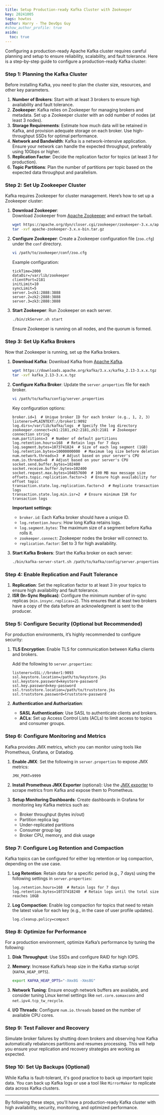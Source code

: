 ```yaml
---
title: Setup Production-ready Kafka Cluster with Zookeeper
key: 20241005
tags: howtos
author: Harry - The DevOps Guy
#show_author_profile: true
aside:
  toc: true
---
```


Configuring a production-ready Apache Kafka cluster requires careful planning and setup to ensure reliability, scalability, and fault tolerance. Here is a step-by-step guide to configure a production-ready Kafka cluster:

### Step 1: **Planning the Kafka Cluster**
Before installing Kafka, you need to plan the cluster size, resources, and other key parameters.

1. **Number of Brokers**: Start with at least 3 brokers to ensure high availability and fault tolerance.
2. **Zookeeper**: Kafka relies on Zookeeper for managing brokers and metadata. Set up a Zookeeper cluster with an odd number of nodes (at least 3 nodes).
3. **Storage Requirements**: Estimate how much data will be retained in Kafka, and provision adequate storage on each broker. Use high-throughput SSDs for optimal performance.
4. **Network and Bandwidth**: Kafka is a network-intensive application. Ensure your network can handle the expected throughput, preferably using 10Gbps or higher.
5. **Replication Factor**: Decide the replication factor for topics (at least 3 for production).
6. **Topic Partitions**: Plan the number of partitions per topic based on the expected data throughput and parallelism.

### Step 2: **Set Up Zookeeper Cluster**
Kafka requires Zookeeper for cluster management. Here’s how to set up a Zookeeper cluster:

1. **Download Zookeeper**:  
   Download Zookeeper from [Apache Zookeeper](https://zookeeper.apache.org/releases.html) and extract the tarball.

   ```bash
   wget https://apache.org/dyn/closer.cgi/zookeeper/zookeeper-3.x.x/apache-zookeeper-3.x.x-bin.tar.gz
   tar -xvf apache-zookeeper-3.x.x-bin.tar.gz
   ```

2. **Configure Zookeeper**:
   Create a Zookeeper configuration file (`zoo.cfg`) under the `conf` directory.

   ```bash
   vi /path/to/zookeeper/conf/zoo.cfg
   ```

   Example configuration:
   ```properties
   tickTime=2000
   dataDir=/var/lib/zookeeper
   clientPort=2181
   initLimit=10
   syncLimit=5
   server.1=zk1:2888:3888
   server.2=zk2:2888:3888
   server.3=zk3:2888:3888
   ```

3. **Start Zookeeper**:
   Run Zookeeper on each server.

   ```bash
   ./bin/zkServer.sh start
   ```

   Ensure Zookeeper is running on all nodes, and the quorum is formed.

### Step 3: **Set Up Kafka Brokers**
Now that Zookeeper is running, set up the Kafka brokers.

1. **Download Kafka**:
   Download Kafka from [Apache Kafka](https://kafka.apache.org/downloads).

   ```bash
   wget https://downloads.apache.org/kafka/3.x.x/kafka_2.13-3.x.x.tgz
   tar -xvf kafka_2.13-3.x.x.tgz
   ```

2. **Configure Kafka Broker**:
   Update the `server.properties` file for each broker.

   ```bash
   vi /path/to/kafka/config/server.properties
   ```

   Key configuration options:
   ```properties
   broker.id=1  # Unique broker ID for each broker (e.g., 1, 2, 3)
   listeners=PLAINTEXT://broker1:9092
   log.dirs=/var/lib/kafka/logs  # Specify the log directory
   zookeeper.connect=zk1:2181,zk2:2181,zk3:2181  # Zookeeper connection string
   num.partitions=3  # Number of default partitions
   log.retention.hours=168  # Retain logs for 7 days
   log.segment.bytes=1073741824  # Size of each log segment (1GB)
   log.retention.bytes=10000000000  # Maximum log size before deletion
   num.network.threads=3  # Adjust based on your server's CPU
   num.io.threads=8  # Adjust based on your server's CPU
   socket.send.buffer.bytes=102400
   socket.receive.buffer.bytes=102400
   socket.request.max.bytes=104857600  # 100 MB max message size
   offsets.topic.replication.factor=3  # Ensure high availability for offset topic
   transaction.state.log.replication.factor=3  # Replicate transaction logs
   transaction.state.log.min.isr=2  # Ensure minimum ISR for transaction logs
   ```

   **Important settings**:
   - `broker.id`: Each Kafka broker should have a unique ID.
   - `log.retention.hours`: How long Kafka retains logs.
   - `log.segment.bytes`: The maximum size of a segment before Kafka rolls it.
   - `zookeeper.connect`: Zookeeper nodes the broker will connect to.
   - `replication.factor`: Set to 3 for high availability.

3. **Start Kafka Brokers**:
   Start the Kafka broker on each server:

   ```bash
   ./bin/kafka-server-start.sh /path/to/kafka/config/server.properties
   ```

### Step 4: **Enable Replication and Fault Tolerance**
1. **Replication**: Set the replication factor to at least 3 in your topics to ensure high availability and fault tolerance.
2. **ISR (In-Sync Replicas)**: Configure the minimum number of in-sync replicas (`min.insync.replicas=2`). This ensures that at least two brokers have a copy of the data before an acknowledgment is sent to the producer.

### Step 5: **Configure Security (Optional but Recommended)**
For production environments, it’s highly recommended to configure security:

1. **TLS Encryption**:
   Enable TLS for communication between Kafka clients and brokers.

   Add the following to `server.properties`:
   ```properties
   listeners=SSL://broker1:9093
   ssl.keystore.location=/path/to/keystore.jks
   ssl.keystore.password=keystore-password
   ssl.key.password=key-password
   ssl.truststore.location=/path/to/truststore.jks
   ssl.truststore.password=truststore-password
   ```

2. **Authentication and Authorization**:
   - **SASL Authentication**: Use SASL to authenticate clients and brokers.
   - **ACLs**: Set up Access Control Lists (ACLs) to limit access to topics and consumer groups.

### Step 6: **Configure Monitoring and Metrics**
Kafka provides JMX metrics, which you can monitor using tools like Prometheus, Grafana, or Datadog.

1. **Enable JMX**:
   Set the following in `server.properties` to expose JMX metrics:

   ```properties
   JMX_PORT=9999
   ```

2. **Install Prometheus JMX Exporter** (optional):
   Use the [JMX exporter](https://github.com/prometheus/jmx_exporter) to scrape metrics from Kafka and expose them to Prometheus.

3. **Setup Monitoring Dashboards**:
   Create dashboards in Grafana for monitoring key Kafka metrics such as:
   - Broker throughput (bytes in/out)
   - Partition replica lag
   - Under-replicated partitions
   - Consumer group lag
   - Broker CPU, memory, and disk usage

### Step 7: **Configure Log Retention and Compaction**
Kafka topics can be configured for either log retention or log compaction, depending on the use case.

1. **Log Retention**:
   Retain data for a specific period (e.g., 7 days) using the following settings in `server.properties`:

   ```properties
   log.retention.hours=168  # Retain logs for 7 days
   log.retention.bytes=10737418240  # Retain logs until the total size reaches 10GB
   ```

2. **Log Compaction**:
   Enable log compaction for topics that need to retain the latest value for each key (e.g., in the case of user profile updates).

   ```properties
   log.cleanup.policy=compact
   ```

### Step 8: **Optimize for Performance**
For a production environment, optimize Kafka’s performance by tuning the following:

1. **Disk Throughput**: Use SSDs and configure RAID for high IOPS.
2. **Memory**: Increase Kafka’s heap size in the Kafka startup script (`KAFKA_HEAP_OPTS`).

   ```bash
   export KAFKA_HEAP_OPTS="-Xmx8G -Xms8G"
   ```

3. **Network Tuning**: Ensure enough network buffers are available, and consider tuning Linux kernel settings like `net.core.somaxconn` and `net.ipv4.tcp_tw_recycle`.

4. **I/O Threads**: Configure `num.io.threads` based on the number of available CPU cores.

### Step 9: **Test Failover and Recovery**
Simulate broker failures by shutting down brokers and observing how Kafka automatically rebalances partitions and resumes processing. This will help you ensure your replication and recovery strategies are working as expected.

### Step 10: **Set Up Backups (Optional)**
While Kafka is fault-tolerant, it's good practice to back up important topic data. You can back up Kafka logs or use a tool like `MirrorMaker` to replicate data across Kafka clusters.

---

By following these steps, you’ll have a production-ready Kafka cluster with high availability, security, monitoring, and optimized performance.